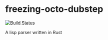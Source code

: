 freezing-octo-dubstep
=====================

[![Build Status](https://travis-ci.org/rattboi/freezing-octo-dubstep.png?branch=master)](https://travis-ci.org/rattboi/freezing-octo-dubstep)

A lisp parser written in Rust
